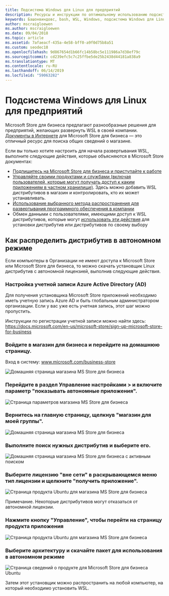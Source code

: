 ```yaml
---
title: Подсистема Windows для Linux для предприятий
description: Ресурсы и инструкции по оптимальному использованию подсистемы Windows для Linux в корпоративной среде.
keywords: Башонвиндовс, bash, WSL, Windows, подсистема Windows для Linux, виндовссубсистем, Ubuntu, Debian, SUSE, Windows 10, предприятие, развертывание, автономный, упаковка, хранение, распространение, установка, установка
author: mscraigloewen
ms.author: mscraigloewen
ms.date: 09/04/2018
ms.topic: article
ms.assetid: 7afaeacf-435a-4e58-bff0-a9f0d75b8a51
ms.custom: seodec18
ms.openlocfilehash: 9d867654d1b66fc14b58bc5e111986a7d38ef79c
ms.sourcegitcommit: cd239efc5c7c25ffbe5de25b2438d44181a838a9
ms.translationtype: MT
ms.contentlocale: ru-RU
ms.lasthandoff: 06/14/2019
ms.locfileid: "59063282"
---
```

# <a name="windows-subsystem-for-linux-for-enterprise"></a>Подсистема Windows для Linux для предприятий

Microsoft Store для бизнеса предлагают разнообразные решения для предприятий, желающих развернуть WSL в своей компании. [Документы в Интернете](https://docs.microsoft.com/en-us/microsoft-store/) для Microsoft Store для бизнеса — это отличный ресурс для поиска общих сведений о магазине.

Если вы только хотите настроить для начала развертывания WSL, выполните следующие действия, которые объясняются в Microsoft Store документах:

* [Подпишитесь на Microsoft Store для бизнеса и приступайте к работе](https://docs.microsoft.com/en-us/microsoft-store/sign-up-microsoft-store-for-business-overview)
* [Управляйте своими продуктами и службами (включая пользователей, которые могут получать доступ к каким приложениям в частном хранилище)](https://docs.microsoft.com/en-us/microsoft-store/manage-apps-microsoft-store-for-business-overview). Здесь можно добавить WSL дистрибутивов в магазин и контролировать, кто их может устанавливать.
* [Использование выбранного метода распространения для развертывания программного обеспечения в компании](https://docs.microsoft.com/en-us/microsoft-store/distribute-apps-to-your-employees-microsoft-store-for-business)
* Обмен данными с пользователями, имеющими доступ к WSL дистрибутивов, которые могут [использовать эти действия](https://docs.microsoft.com/en-us/windows/wsl/install-win10) для установки дистрибутив или дистрибутивов по своему выбору 

## <a name="how-to-distribute-a-distro-offline"></a>Как распределить дистрибутив в автономном режиме

Если компьютеры в Организации не имеют доступа к Microsoft Store или Microsoft Store для бизнеса, то можно скачать установщик Linux дистрибутив с автономной лицензией, выполнив следующие действия. 

### <a name="set-up-an-azure-active-directory-ad-account"></a>Настройка учетной записи Azure Active Directory (AD) 

Для получения установщика Microsoft Store приложений необходимо иметь учетную запись Azure AD и быть глобальным администратором организации. Если у вас уже есть учетная запись, этот шаг можно пропустить.

Инструкции по регистрации учетной записи можно найти здесь: https://docs.microsoft.com/en-us/microsoft-store/sign-up-microsoft-store-for-business

### <a name="sign-into-the-store-for-business-and-go-to-the-homepage"></a>Войдите в магазин для бизнеса и перейдите на домашнюю страницу.
Вход в систему: www.microsoft.com/business-store

![Домашняя страница магазина MS Store для бизнеса](media/offlineinstallscreens/1-screen.png)

### <a name="go-to-manage-settings-and-enable-show-offline-apps"></a>Перейдите в раздел Управление настройками > и включите параметр "показывать автономные приложения".

![Страница параметров магазина MS Store для бизнеса](media/offlineinstallscreens/2-screen.png)

### <a name="go-back-to-the-main-page-by-clicking-shop-for-my-group"></a>Вернитесь на главную страницу, щелкнув "магазин для моей группы".

![Домашняя страница магазина MS Store для бизнеса](media/offlineinstallscreens/1-screen.png)

### <a name="search-for-your-desired-distro-and-select-it"></a>Выполните поиск нужных дистрибутив и выберите его.

![Домашняя страница магазина MS Store для бизнеса с активным поиском](media/offlineinstallscreens/3-screen.png)

### <a name="select-an-offline-license-in-the-license-type-dropdown-menu-and-click-get-the-app"></a>Выберите лицензию "вне сети" в раскрывающемся меню тип лицензии и щелкните "получить приложение".

![Страница продукта Ubuntu для магазина MS Store для бизнеса](media/offlineinstallscreens/4-screen.png)

Примечание. Некоторые дистрибутивов могут отказаться от автономной лицензии.

### <a name="click-the-manage-button-to-get-to-the-apps-product-page"></a>Нажмите кнопку "Управление", чтобы перейти на страницу продукта приложения

![Страница продукта Ubuntu для магазина MS Store для бизнеса](media/offlineinstallscreens/5-screen.png)

### <a name="select-your-architecture-and-download-the-package-for-offline-use"></a>Выберите архитектуру и скачайте пакет для использования в автономном режиме

![Страница сведений о продукте для Microsoft Store для бизнеса Ubuntu](media/offlineinstallscreens/6-screen.png)

Затем этот установщик можно распространить на любой компьютер, на который необходимо установить WSL.